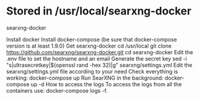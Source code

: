 # Stored in /usr/local/searxng-docker
searxng-docker

Install docker
Install docker-compose (be sure that docker-compose version is at least 1.9.0)
Get searxng-docker
cd /usr/local
git clone https://github.com/searxng/searxng-docker.git
cd searxng-docker
Edit the .env file to set the hostname and an email
Generate the secret key sed -i "s|ultrasecretkey|$(openssl rand -hex 32)|g" searxng/settings.yml
Edit the searxng/settings.yml file according to your need
Check everything is working: docker-compose up
Run SearXNG in the background: docker-compose up -d
How to access the logs
To access the logs from all the containers use: docker-compose logs -f.

